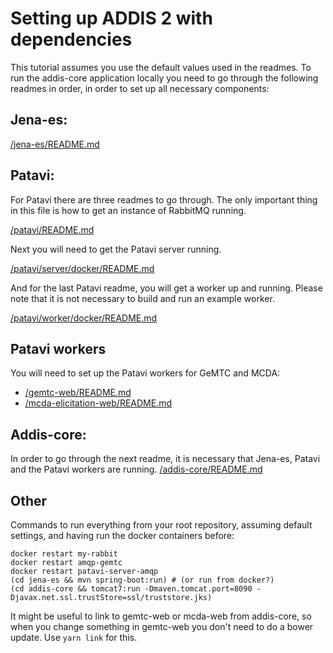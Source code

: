 Setting up ADDIS 2 with dependencies
====================================

This tutorial assumes you use the default values used in the readmes. To run the addis-core application locally you  need to go through the following readmes in order, in order to set up all necessary components:

Jena-es:
--------------
[/jena-es/README.md](https://github.com/drugis/jena-es/blob/master/README.md)

Patavi:
--------------
For Patavi there are three readmes to go through. The only important thing in this file is how to get an instance of RabbitMQ running.

[/patavi/README.md](https://github.com/drugis/patavi/blob/master/README.md)

Next you will need to get the Patavi server running.


[/patavi/server/docker/README.md](https://github.com/drugis/patavi/blob/master/server/docker/README.md)

And for the last Patavi readme, you will get a worker up and running. Please note that it is not necessary to build and run an example worker.


[/patavi/worker/docker/README.md](https://github.com/drugis/patavi/blob/master/worker/docker/README.md)

Patavi workers
----------

You will need to set up the Patavi workers for GeMTC and MCDA:
 - [/gemtc-web/README.md](https://github.com/drugis/gemtc-web/blob/master/README.md)
 - [/mcda-elicitation-web/README.md](https://github.com/drugis/mcda-elicitation-web/blob/master/README.md)

Addis-core:
--------------
In order to go through the next readme, it is necessary that Jena-es, Patavi and the Patavi workers are running. 
[/addis-core/README.md](https://github.com/drugis/addis-core/edit/master/README.md)

Other
--------------
Commands to run everything from your root repository, assuming default settings, and having run the docker containers before:
```
docker restart my-rabbit
docker restart amqp-gemtc
docker restart patavi-server-amqp
(cd jena-es && mvn spring-boot:run) # (or run from docker?)
(cd addis-core && tomcat7:run -Dmaven.tomcat.port=8090 -Djavax.net.ssl.trustStore=ssl/truststore.jks)
```

It might be useful to link to gemtc-web or mcda-web from addis-core, so when you change something in gemtc-web you don't need to do a bower update. Use `yarn link` for this.
